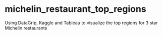 # michelin_restaurant_top_regions
Using DataGrip, Kaggle and Tableau to visualize the top regions for 3 star Michelin restaurants
